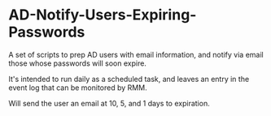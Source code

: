 # AD-Notify-Users-Expiring-Passwords
A set of scripts to prep AD users with email information, and notify via email those whose passwords will soon expire.

It's intended to run daily as a scheduled task, and leaves an entry in the event log that can be monitored by RMM.

Will send the user an email at 10, 5, and 1 days to expiration.
